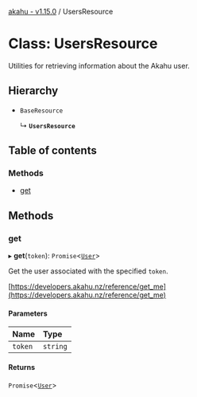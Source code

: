 [akahu - v1.15.0](../README.md) / UsersResource

# Class: UsersResource

Utilities for retrieving information about the Akahu user.

## Hierarchy

- `BaseResource`

  ↳ **`UsersResource`**

## Table of contents

### Methods

- [get](UsersResource.md#get)

## Methods

### get

▸ **get**(`token`): `Promise`<[`User`](../README.md#user)\>

Get the user associated with the specified `token`.

[https://developers.akahu.nz/reference/get_me](https://developers.akahu.nz/reference/get_me)

#### Parameters

| Name | Type |
| :------ | :------ |
| `token` | `string` |

#### Returns

`Promise`<[`User`](../README.md#user)\>
